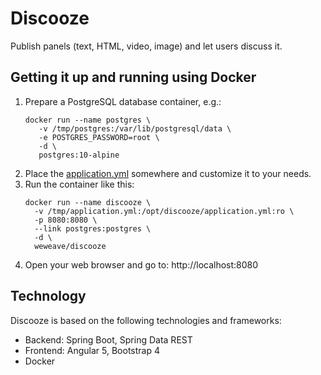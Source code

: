 # Discooze
Publish panels (text, HTML, video, image) and let users discuss it.

## Getting it up and running using Docker
1. Prepare a PostgreSQL database container, e.g.:
   ```
   docker run --name postgres \
	  -v /tmp/postgres:/var/lib/postgresql/data \
	  -e POSTGRES_PASSWORD=root \
	  -d \
	  postgres:10-alpine
   ```
1. Place the [application.yml](https://github.com/weweave/discooze/blob/master/backend/src/main/resources/application.yml) somewhere and customize it to your needs.
1. Run the container like this:
   ```
   docker run --name discooze \
     -v /tmp/application.yml:/opt/discooze/application.yml:ro \
     -p 8080:8080 \
     --link postgres:postgres \
     -d \
     weweave/discooze
   ```
1. Open your web browser and go to: http://localhost:8080

## Technology
Discooze is based on the following technologies and frameworks:
* Backend: Spring Boot, Spring Data REST
* Frontend: Angular 5, Bootstrap 4
* Docker